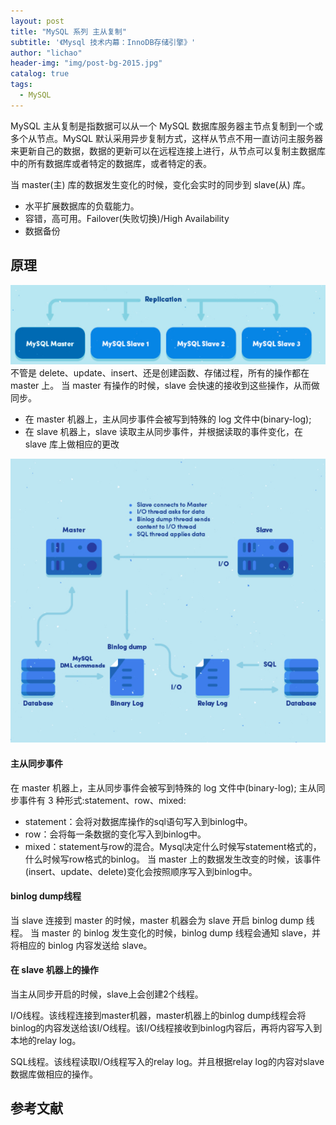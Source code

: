 ```yaml
---
layout: post
title: "MySQL 系列 主从复制"
subtitle: '《Mysql 技术内幕：InnoDB存储引擎》'
author: "lichao"
header-img: "img/post-bg-2015.jpg"
catalog: true
tags:
  - MySQL
---
```


MySQL 主从复制是指数据可以从一个 MySQL 数据库服务器主节点复制到一个或多个从节点。MySQL 默认采用异步复制方式，这样从节点不用一直访问主服务器来更新自己的数据，数据的更新可以在远程连接上进行，从节点可以复制主数据库中的所有数据库或者特定的数据库，或者特定的表。

当 master(主) 库的数据发生变化的时候，变化会实时的同步到 slave(从) 库。

* 水平扩展数据库的负载能力。
* 容错，高可用。Failover(失败切换)/High Availability
* 数据备份

## 原理
![存储概览](/img/mysql/17.png)
不管是 delete、update、insert、还是创建函数、存储过程，所有的操作都在 master 上。
当 master 有操作的时候，slave 会快速的接收到这些操作，从而做同步。

* 在 master 机器上，主从同步事件会被写到特殊的 log 文件中(binary-log);
* 在 slave 机器上，slave 读取主从同步事件，并根据读取的事件变化，在 slave 库上做相应的更改

![存储概览](/img/mysql/18.png)

#### 主从同步事件
在 master 机器上，主从同步事件会被写到特殊的 log 文件中(binary-log); 主从同步事件有 3 种形式:statement、row、mixed:
* statement：会将对数据库操作的sql语句写入到binlog中。
* row：会将每一条数据的变化写入到binlog中。
* mixed：statement与row的混合。Mysql决定什么时候写statement格式的，什么时候写row格式的binlog。
当 master 上的数据发生改变的时候，该事件(insert、update、delete)变化会按照顺序写入到binlog中。

#### binlog dump线程
当 slave 连接到 master 的时候，master 机器会为 slave 开启 binlog dump 线程。
当 master 的 binlog 发生变化的时候，binlog dump 线程会通知 slave，并将相应的 binlog 内容发送给 slave。

#### 在 slave 机器上的操作

当主从同步开启的时候，slave上会创建2个线程。

I/O线程。该线程连接到master机器，master机器上的binlog dump线程会将binlog的内容发送给该I/O线程。该I/O线程接收到binlog内容后，再将内容写入到本地的relay log。

SQL线程。该线程读取I/O线程写入的relay log。并且根据relay log的内容对slave数据库做相应的操作。





## 参考文献
